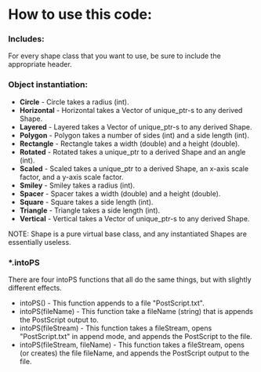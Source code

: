 # How to use this code:

### Includes:

For every shape class that you want to use, be sure to include the appropriate header.

### Object instantiation:

- **Circle** - Circle takes a radius (int).
- **Horizontal** - Horizontal takes a Vector of unique_ptr-s to any derived Shape.
- **Layered** - Layered takes a Vector of unique_ptr-s to any derived Shape.
- **Polygon** - Polygon takes a number of sides (int) and a side length (int).
- **Rectangle** - Rectangle takes a width (double) and a height (double).
- **Rotated** - Rotated takes a unique_ptr to a derived Shape and an angle (int).
- **Scaled** - Scaled takes a unique_ptr to a derived Shape, an x-axis scale factor, and a y-axis scale factor.
- **Smiley** - Smiley takes a radius (int).
- **Spacer** - Spacer takes a width (double) and a height (double).
- **Square** - Square takes a side length (int).
- **Triangle** - Triangle takes a side length (int).
- **Vertical** - Vertical takes a Vector of unique_ptr-s to any derived Shape.

NOTE: Shape is a pure virtual base class, and any instantiated Shapes are essentially useless.

### \*.intoPS

There are four intoPS functions that all do the same things, but with slightly different effects.

- intoPS() - This function appends to a file "PostScript.txt".
- intoPS(fileName) - This function take a fileName (string) that is appends the PostScript output to.
- intoPS(fileStream) - This function takes a fileStream, opens "PostScript.txt" in append mode, and appends the PostScript to the file.
- intoPS(fileStream, fileName) - This function takes a fileStream, opens (or creates) the file fileName, and appends the PostScript output to the file.


